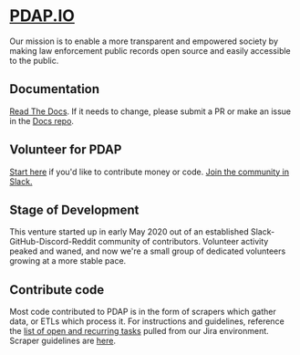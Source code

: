 # [PDAP.IO](https://pdap.io)

Our mission is to enable a more transparent and empowered society by making law enforcement public records open source and easily accessible to the public. 

## Documentation
[Read The Docs](https://pdap-docs.readthedocs.io/). If it needs to change, please submit a PR or make an issue in the [Docs repo](https://github.com/Police-Data-Accessibility-Project/PDAP-Docs).

## Volunteer for PDAP
[Start here](https://docs.google.com/document/d/1Wjvv0NT3eECATJ4r8GQwEgS-sPqYFW8IGC8jvn3Bu5o/edit) if you'd like to contribute money or code. [Join the community in Slack.](https://join.slack.com/t/policeaccessibility/shared_invite/zt-ial0bvnm-D_T7R6za4aKh1f9jGUM0pg)


## Stage of Development

This venture started up in early May 2020 out of an established Slack-GitHub-Discord-Reddit community of contributors. Volunteer activity peaked and waned, and now we're a small group of dedicated volunteers growing at a more stable pace.

## Contribute code

Most code contributed to PDAP is in the form of scrapers which gather data, or ETLs which process it. For instructions and guidelines, reference the [list of open and recurring tasks](https://docs.google.com/spreadsheets/d/1jKUXUkXXvFdE_2NOqijTx4E58-qhN13DT3yBA6CepjU/edit#gid=470918453) pulled from our Jira environment. Scraper guidelines are [here](https://github.com/Police-Data-Accessibility-Project/Police-Data-Accessibility-Project/blob/master/SCRAPERS.md).
